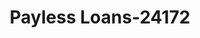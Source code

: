 ---
f_zip-code: 93003
f_state-code: CA
title: Payless Loans-24172
f_phone: 805-654-1400
f_city-only: Ventura
f_address: 3585 Telegraph Road Ventura
f_location-unique-id: '24172'
slug: payless-loans-24172
updated-on: '2024-05-30T13:46:58.046Z'
created-on: '2024-05-30T13:36:59.803Z'
published-on: '2024-05-30T13:54:32.469Z'
f_city-state: cms/city/ventura-ca.md
f_company: cms/company/payless-loans.md
f_state: cms/state/california.md
layout: '[payday-loan].html'
tags: payday-loan
---